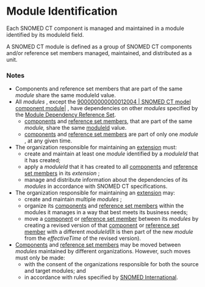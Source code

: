 # Module Identification

Each SNOMED CT component is managed and maintained in a module identified by its moduleId field.

A SNOMED CT module is defined as a group of SNOMED CT components and/or reference set members managed, maintained, and distributed as a unit.

### Notes

* Components and reference set members that are part of the same _module_ share the same moduleId value.
* All _modules_ , except the [900000000000012004 | SNOMED CT model component module|](http://snomed.info/id/900000000000012004) , have dependencies on other _modules_ specified by the [Module Dependency Reference Set](<../../5 reference-set-release-files-specification/5.2 reference-set-types/5.2.4 metadata-reference-sets/5.2.4.2-module-dependency-reference-set.md>).
  * [components](https://confluence.ihtsdotools.org/display/DOCGLOSS/component) and [reference set members](https://confluence.ihtsdotools.org/display/DOCGLOSS/reference+set+member), that are part of the same _module,_ share the same [moduleId](https://confluence.ihtsdotools.org/display/DOCRELFMT/moduleId+\(field\)) value.
  * [components](https://confluence.ihtsdotools.org/display/DOCGLOSS/component) and [reference set members](https://confluence.ihtsdotools.org/display/DOCGLOSS/reference+set+member) are part of only one _module_ , at any given time.
* The organization responsible for maintaining an [extension](https://confluence.ihtsdotools.org/display/DOCGLOSS/extension) must:
  * create and maintain at least one _module_ identified by a _moduleId_ that it has created;
  * apply a _moduleId_ that it has created to all [components](https://confluence.ihtsdotools.org/display/DOCGLOSS/component) and [reference set members](https://confluence.ihtsdotools.org/display/DOCGLOSS/reference+set+member) in its _extension_ ;
  * manage and distribute information about the dependencies of its _modules_ in accordance with SNOMED CT specifications.
* The organization responsible for maintaining an [extension](https://confluence.ihtsdotools.org/display/DOCGLOSS/extension) may:
  * create and maintain multiple _modules_ ;
  * organize its [components](https://confluence.ihtsdotools.org/display/DOCGLOSS/component) and [reference set members](https://confluence.ihtsdotools.org/display/DOCGLOSS/reference+set+member) within the modules it manages in a way that best meets its business needs;
  * move a [component](https://confluence.ihtsdotools.org/display/DOCGLOSS/component) or [reference set member](https://confluence.ihtsdotools.org/display/DOCGLOSS/reference+set+member) between its _modules_ by creating a revised version of that [component](https://confluence.ihtsdotools.org/display/DOCGLOSS/component) or [reference set member](https://confluence.ihtsdotools.org/display/DOCGLOSS/reference+set+member) with a different _moduleId_(It is then part of the new _module_ from the _effectiveTime_ of the revised version).
* [Components](https://confluence.ihtsdotools.org/display/DOCGLOSS/Component) and [reference set members](https://confluence.ihtsdotools.org/display/DOCGLOSS/reference+set+member) may be moved between _modules_ maintained by different organizations. However, such moves must only be made:
  * with the consent of the organizations responsible for both the source and target modules; and
  * in accordance with rules specified by [SNOMED International](https://confluence.ihtsdotools.org/display/DOCGLOSS/SNOMED+International).
